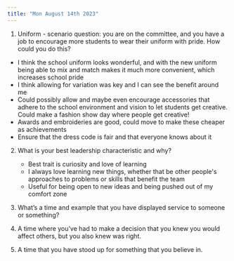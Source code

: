 ```yaml
---
title: "Mon August 14th 2023"
---
```


1. Uniform - scenario question: you are on the committee, and you have a job to encourage more students to wear their uniform with pride. How could you do this? 
- I think the school uniform looks wonderful, and with the new uniform being able to mix and match makes it much more convenient, which increases school pride
- I think allowing for variation was key and I can see the benefit around me
- Could possibly allow and maybe even encourage accessories that adhere to the school environment and vision to let students get creative. Could make a fashion show day where people get creative!
- Awards and embroideries are good, could move to make these cheaper as achievements
- Ensure that the dress code is fair and that everyone knows about it

2. What is your best leadership characteristic and why? 
   - Best trait is curiosity and love of learning
   - I always love learning new things, whether that be other people's approaches to problems or skills that benefit the team
   - Useful for being open to new ideas and being pushed out of my comfort zone

3. What’s a time and example that you have displayed service to someone or something? 

4. A time where you’ve had to make a decision that you knew you would affect others, but you also knew was right. 

5. A time that you have stood up for something that you believe in.